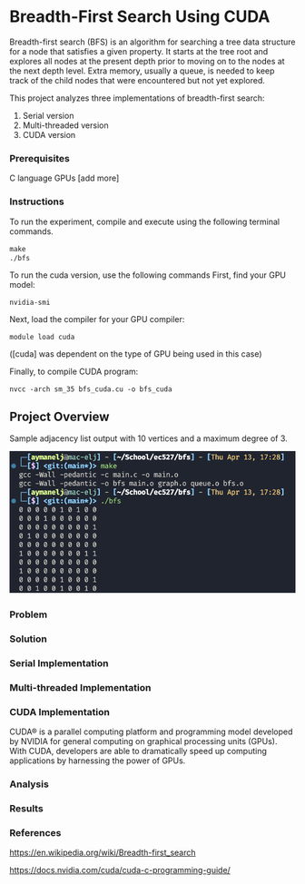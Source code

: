 # Breadth-First Search Using CUDA

Breadth-first search (BFS) is an algorithm for searching a tree data structure for a node that satisfies a given property. It starts at the tree root and explores all nodes at the present depth prior to moving on to the nodes at the next depth level. Extra memory, usually a queue, is needed to keep track of the child nodes that were encountered but not yet explored.

This project analyzes three implementations of breadth-first search:

1. Serial version
2. Multi-threaded version
3. CUDA version

### Prerequisites

C language
GPUs
[add more]

### Instructions

To run the experiment, compile and execute using the following terminal commands.

```
make
./bfs
```

To run the cuda version, use the following commands
First, find your GPU model:
```
nvidia-smi
```

Next, load the compiler for your GPU compiler:
```
module load cuda
```
([cuda] was dependent on the type of GPU being used in this case)

Finally, to compile CUDA program:
```
nvcc -arch sm_35 bfs_cuda.cu -o bfs_cuda
```


## Project Overview

Sample adjacency list output with 10 vertices and a maximum degree of 3.

![Adjacency List](img/adj_list.png)

### Problem


### Solution


### Serial Implementation


### Multi-threaded Implementation


### CUDA Implementation

CUDA® is a parallel computing platform and programming model developed by NVIDIA for general computing on graphical processing units (GPUs). With CUDA, developers are able to dramatically speed up computing applications by harnessing the power of GPUs.


### Analysis


### Results



### References

https://en.wikipedia.org/wiki/Breadth-first_search

https://docs.nvidia.com/cuda/cuda-c-programming-guide/

